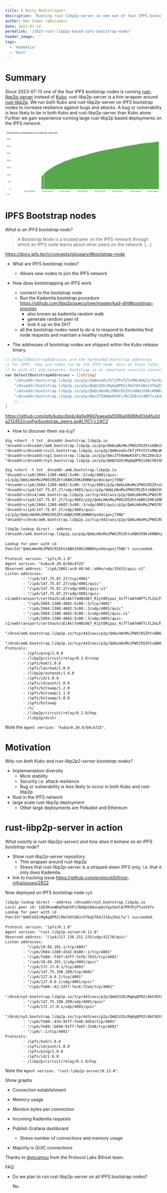 ```yaml
---
title: A Rusty Bootstrapper
description: 'Running rust-libp2p-server on one out of four IPFS bootstrap node.'
author: Max Inden (@mxinden)
date: 2023-07-14
permalink: '/2023-rust-libp2p-based-ipfs-bootstrap-node/'
header_image: ''
tags:
  - 'Kademlia'
  - 'Rust'
---
```


# Summary

Since 2023-07-13 one of the four IPFS bootstrap nodes is running [rust-libp2p-server](https://github.com/mxinden/rust-libp2p-server) instead of [Kubo](https://github.com/ipfs/kubo). rust-libp2p-server is a thin wrapper around [rust-libp2p](https://github.com/libp2p/rust-libp2p). We run both Kubo and rust-libp2p-server on IPFS bootstrap nodes to increase resilience against bugs and attacks. A bug or vulnerability is less likely to be in both Kubo and rust-libp2p-server than Kubo alone. Further we gain experience running large rust-libp2p based deployments on the IPFS network.

![rust-libp2p bootstrap node establishing its first connections](../assets/2023-07-rust-libp2p-based-ipfs-bootstrap-node-connections-established.png)

# IPFS Bootstrap nodes

_What is an IPFS bootstrap node?_

> A Bootstrap Node is a trusted peer on the IPFS network through which an IPFS node learns about other peers on the network. [...]

https://docs.ipfs.tech/concepts/glossary/#bootstrap-node

- What are IPFS bootstrap nodes?
  - Allows new nodes to join the IPFS network

- How does bootstrapping on IPFS work
  - connect to the bootstrap node
  - Run the Kademlia bootstrap procedure https://github.com/libp2p/specs/tree/master/kad-dht#bootstrap-process
    - also known as kademlia random walk
    - generate random peer id
    - look it up on the DHT
  - all the bootstrap nodes need to do is to respond to Kademlia find node requests and maintain a healthy routing table.

- The addresses of bootstrap nodes are shipped within the Kubo release binary.

``` go
// DefaultBootstrapAddresses are the hardcoded bootstrap addresses
// for IPFS. they are nodes run by the IPFS team. docs on these later.
// As with all p2p networks, bootstrap is an important security concern.
var DefaultBootstrapAddresses = []string{
	"/dnsaddr/bootstrap.libp2p.io/p2p/QmNnooDu7bfjPFoTZYxMNLWUQJyrVwtbZg5gBMjTezGAJN",
	"/dnsaddr/bootstrap.libp2p.io/p2p/QmQCU2EcMqAqQPR2i9bChDtGNJchTbq5TbXJJ16u19uLTa",
	"/dnsaddr/bootstrap.libp2p.io/p2p/QmbLHAnMoJPWSCR5Zhtx6BHJX9KiKNN6tpvbUcqanj75Nb",
	"/dnsaddr/bootstrap.libp2p.io/p2p/QmcZf59bWwK5XFi76CZX8cbJ4BhTzzA3gU1ZjYZcYW3dwt",
    // ...
}
```

https://github.com/ipfs/kubo/blob/4a5e99d7eaeada5596a0686fe93d4fa2da212452/config/bootstrap_peers.go#L11C1-L24C2

- How to discover them via `dig`?

```
dig +short -t txt _dnsaddr.bootstrap.libp2p.io
"dnsaddr=/dnsaddr/am6.bootstrap.libp2p.io/p2p/QmbLHAnMoJPWSCR5Zhtx6BHJX9KiKNN6tpvbUcqanj75Nb"
"dnsaddr=/dnsaddr/sv15.bootstrap.libp2p.io/p2p/QmNnooDu7bfjPFoTZYxMNLWUQJyrVwtbZg5gBMjTezGAJN"
"dnsaddr=/dnsaddr/sg1.bootstrap.libp2p.io/p2p/QmcZf59bWwK5XFi76CZX8cbJ4BhTzzA3gU1ZjYZcYW3dwt"
"dnsaddr=/dnsaddr/ny5.bootstrap.libp2p.io/p2p/QmQCU2EcMqAqQPR2i9bChDtGNJchTbq5TbXJJ16u19uLTa"
```

```
dig +short -t txt _dnsaddr.am6.bootstrap.libp2p.io
"dnsaddr=/ip6/2604:1380:4602:5c00::3/udp/4001/quic-v1/p2p/QmbLHAnMoJPWSCR5Zhtx6BHJX9KiKNN6tpvbUcqanj75Nb"
"dnsaddr=/ip6/2604:1380:4602:5c00::3/tcp/4001/p2p/QmbLHAnMoJPWSCR5Zhtx6BHJX9KiKNN6tpvbUcqanj75Nb"
"dnsaddr=/ip4/147.75.87.27/udp/4001/quic/p2p/QmbLHAnMoJPWSCR5Zhtx6BHJX9KiKNN6tpvbUcqanj75Nb"
"dnsaddr=/dns4/am6.bootstrap.libp2p.io/tcp/443/wss/p2p/QmbLHAnMoJPWSCR5Zhtx6BHJX9KiKNN6tpvbUcqanj75Nb"
"dnsaddr=/ip4/147.75.87.27/tcp/4001/p2p/QmbLHAnMoJPWSCR5Zhtx6BHJX9KiKNN6tpvbUcqanj75Nb"
"dnsaddr=/ip6/2604:1380:4602:5c00::3/udp/4001/quic/p2p/QmbLHAnMoJPWSCR5Zhtx6BHJX9KiKNN6tpvbUcqanj75Nb"
"dnsaddr=/ip4/147.75.87.27/udp/4001/quic-v1/p2p/QmbLHAnMoJPWSCR5Zhtx6BHJX9KiKNN6tpvbUcqanj75Nb"
"dnsaddr=/dns6/am6.bootstrap.libp2p.io/tcp/443/wss/p2p/QmbLHAnMoJPWSCR5Zhtx6BHJX9KiKNN6tpvbUcqanj75Nb"
```

```
libp2p-lookup direct --address /dnsaddr/am6.bootstrap.libp2p.io/p2p/QmbLHAnMoJPWSCR5Zhtx6BHJX9KiKNN6tpvbUcqanj75Nb

Lookup for peer with id PeerId("QmbLHAnMoJPWSCR5Zhtx6BHJX9KiKNN6tpvbUcqanj75Nb") succeeded.

Protocol version: "ipfs/0.1.0"
Agent version: "kubo/0.20.0/b8c4725"
Observed address: "/ip6/2001:ac8:40:b6::a06e/udp/35415/quic-v1"
Listen addresses:
        - "/ip4/147.75.87.27/tcp/4001"
        - "/ip4/147.75.87.27/udp/4001/quic"
        - "/ip4/147.75.87.27/udp/4001/quic-v1"
        - "/ip4/147.75.87.27/udp/4001/quic-v1/webtransport/certhash/uEiAklfaHBsO67_R1ytORipaz_4s7TlmAYmNFTi7LZeLPJQ/certhash/uEiAZgVX1dsfgsPDmKkbIO1__8wzC4RypPYAJrab5YB6F_Q"
        - "/ip6/2604:1380:4602:5c00::3/tcp/4001"
        - "/ip6/2604:1380:4602:5c00::3/udp/4001/quic"
        - "/ip6/2604:1380:4602:5c00::3/udp/4001/quic-v1"
        - "/ip6/2604:1380:4602:5c00::3/udp/4001/quic-v1/webtransport/certhash/uEiAklfaHBsO67_R1ytORipaz_4s7TlmAYmNFTi7LZeLPJQ/certhash/uEiAZgVX1dsfgsPDmKkbIO1__8wzC4RypPYAJrab5YB6F_Q"
        - "/dns4/am6.bootstrap.libp2p.io/tcp/443/wss/p2p/QmbLHAnMoJPWSCR5Zhtx6BHJX9KiKNN6tpvbUcqanj75Nb"
        - "/dns6/am6.bootstrap.libp2p.io/tcp/443/wss/p2p/QmbLHAnMoJPWSCR5Zhtx6BHJX9KiKNN6tpvbUcqanj75Nb"
Protocols:
        - /ipfs/ping/1.0.0
        - /libp2p/circuit/relay/0.2.0/stop
        - /ipfs/kad/1.0.0
        - /ipfs/lan/kad/1.0.0
        - /libp2p/autonat/1.0.0
        - /ipfs/id/1.0.0
        - /ipfs/id/push/1.0.0
        - /ipfs/bitswap/1.2.0
        - /ipfs/bitswap/1.1.0
        - /ipfs/bitswap/1.0.0
        - /ipfs/bitswap
        - /x/
        - /libp2p/circuit/relay/0.2.0/hop
        - /libp2p/dcutr
```

Note the `Agent version: "kubo/0.20.0/b8c4725"`.

# Motivation

_Why run both Kubo and rust-libp2p2-server bootstrap nodes?_

- Implementation diversity
  - More stability
  - Security i.e. attack resilience
  - Bug or vulnerability is less likely to occur in both Kubo and rust-libp2p
- Rust in the IPFS network
- large scale rust-libp2p deployment
  - Other large deployments are Polkadot and Ethereum

# rust-libp2p-server in action

_What exactly is rust-libp2p(-server) and how does it behave as an IPFS bootstrap node?_


- Show rust-libp2p-server repository
  - Thin wrapper around rust-libp2p
  - Stress that rust-libp2p-server is a stripped down IPFS only, i.e. that it only does Kademlia.
- link to tracking issue https://github.com/protocol/bifrost-infra/issues/2622

Now deployed on IPFS bootstrap node `ny5`.


```
libp2p-lookup direct --address /dnsaddr/ny5.bootstrap.libp2p.io
Local peer id: 12D3KooWDqFbqh5PcCRAQpS8AuvpQvYqyVwtCA7PRfDjPTa1VXfx
Lookup for peer with id PeerId("QmQCU2EcMqAqQPR2i9bChDtGNJchTbq5TbXJJ16u19uLTa") succeeded.

Protocol version: "ipfs/0.1.0"
Agent version: "rust-libp2p-server/0.12.0"
Observed address: "/ip4/217.138.252.235/udp/42170/quic"
Listen addresses:
        - "/ip4/10.66.201.1/tcp/4001"
        - "/ip6/2604:1380:45d2:8100::1/tcp/4001"
        - "/ip6/fe80::f45f:43ff:fefb:7655/tcp/4001"
        - "/ip4/10.66.201.1/udp/4001/quic"
        - "/ip4/172.17.0.1/tcp/4001"
        - "/ip4/147.75.198.209/tcp/4001"
        - "/ip4/127.0.0.1/tcp/4001"
        - "/ip4/127.0.0.1/udp/4001/quic"
        - "/ip6/fe80::42:2dff:fec6:72a4/tcp/4001"
        - "/dns4/ny5.bootstrap.libp2p.io/tcp/443/wss/p2p/QmQCU2EcMqAqQPR2i9bChDtGNJchTbq5TbXJJ16u19uLTa"
        - "/ip4/147.75.198.209/udp/4001/quic"
        - "/ip4/172.17.0.1/udp/4001/quic"
        - "/dns6/ny5.bootstrap.libp2p.io/tcp/443/wss/p2p/QmQCU2EcMqAqQPR2i9bChDtGNJchTbq5TbXJJ16u19uLTa"
        - "/ip6/fe80::434:95ff:fe46:9d5d/tcp/4001"
        - "/ip6/fe80::b696:91ff:fe6f:3248/tcp/4001"
        - "/ip6/::1/tcp/4001"
Protocols:
        - /ipfs/kad/1.0.0
        - /ipfs/id/push/1.0.0
        - /ipfs/ping/1.0.0
        - /ipfs/id/1.0.0
        - /libp2p/circuit/relay/0.2.0/hop
```

Note the `Agent version: "rust-libp2p-server/0.12.0"`.

Show graphs
- Connection establishment
- Memory usage
- Mention bytes per connection
- Incoming Kademlia requests

- Publish Grafana dashboard
  - Stress number of connections and memory usage
- Majority is QUIC connections

Thanks to [@mcamou](https://github.com/mcamou) from the Protocol Labs Bifrost team.

FAQ:

- Do we plan to run rust-libp2p-server on all IPFS bootstrap nodes?

  No.
